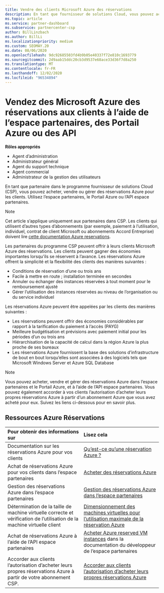 ```yaml
---
title: Vendre des clients Microsoft Azure des réservations
description: En tant que fournisseur de solutions Cloud, vous pouvez acheter, vendre ou gérer des réservations Azure pour les clients. Utilisez l’espace partenaires, le Portail Azure ou l’API espace partenaires.
ms.topic: article
ms.service: partner-dashboard
ms.subservice: partnercenter-csp
author: BillLinzbach
ms.author: BillLi
ms.localizationpriority: medium
ms.custom: SEOMAY.20
ms.date: 08/06/2020
ms.openlocfilehash: 9dc92685503fd4b9b05e40337f72e810c1693779
ms.sourcegitcommit: 2d9aab15ddc20cb3d9537e68ace33d36f7d8a250
ms.translationtype: MT
ms.contentlocale: fr-FR
ms.lasthandoff: 12/02/2020
ms.locfileid: "96534894"
---
```

# <a name="sell-microsoft-azure-reservations-to-customers-using-partner-center-the-azure-portal-or-apis"></a>Vendez des Microsoft Azure des réservations aux clients à l’aide de l’espace partenaires, des Portail Azure ou des API

**Rôles appropriés**

- Agent d’administration
- Administrateur général
- Agent du support technique
- Agent commercial
- Administrateur de la gestion des utilisateurs

En tant que partenaire dans le programme fournisseur de solutions Cloud (CSP), vous pouvez acheter, vendre ou gérer des réservations Azure pour les clients. Utilisez l’espace partenaires, le Portail Azure ou l’API espace partenaires.

> [!NOTE]
> Cet article s’applique uniquement aux partenaires dans CSP. Les clients qui utilisent d’autres types d’abonnements (par exemple, paiement à l’utilisation, individuel, contrat de client Microsoft ou abonnements Accord Entreprise) doivent lire [cette documentation Azure reservations](/azure/cost-management-billing/reservations).

Les partenaires du programme CSP peuvent offrir à leurs clients Microsoft Azure des réservations. Les clients peuvent gagner des économies importantes lorsqu’ils se réservent à l’avance. Les réservations Azure offrent la simplicité et la flexibilité des clients des manières suivantes :

- Conditions de réservation d’une ou trois ans
- Facile à mettre en route ; installation terminée en secondes
- Annuler ou échanger des instances réservées à tout moment pour le remboursement ajusté
- Gérer l’utilisation des instances réservées au niveau de l’organisation ou du service individuel

Les réservations Azure peuvent être appelées par les clients des manières suivantes :

- Les réservations peuvent offrir des économies considérables par rapport à la tarification du paiement à l’accès (PAYG)
- Meilleure budgétisation et prévisions avec paiement initial pour les périodes d’un ou trois ans
- Hiérarchisation de la capacité de calcul dans la région Azure la plus proche de ses bureaux
- Les réservations Azure fournissent la base des solutions d’infrastructure de bout en bout lorsqu’elles sont associées à des logiciels tels que Microsoft Windows Server et Azure SQL Database

>[!NOTE]
> Vous pouvez acheter, vendre et gérer des réservations Azure dans l’espace partenaires et le Portail Azure, et à l’aide de l’API espace partenaires. Vous pouvez également accorder à vos clients l’autorisation d’acheter leurs propres réservations Azure à partir d’un abonnement Azure que vous avez acheté pour eux. Suivez les liens ci-dessous pour en savoir plus.

## <a name="azure-reservations-resources"></a>Ressources Azure Réservations

|**Pour obtenir des informations sur**   |**Lisez cela**    |
|:-----------------------------|:-----------------|
| Documentation sur les réservations Azure pour vos clients | [Qu’est-ce qu’une réservation Azure ?](/azure/billing/billing-save-compute-costs-reservations)
|Achat de réservations Azure pour vos clients dans l’espace partenaires   |[Acheter des réservations Azure](azure-reservations-buying.md)
|Gestion des réservations Azure dans l’espace partenaires | [Gestion des réservations Azure dans l’espace partenaires](azure-reservations-manage.md)
|Détermination de la taille de machine virtuelle correcte et vérification de l’utilisation de la machine virtuelle client   |[Dimensionnement des machines virtuelles pour l’utilisation maximale de la réservation Azure](azure-usage.md)   |
|Achat de réservations Azure à l’aide de l’API espace partenaires | [Acheter Azure reserved VM instances](/partner-center/develop/purchase-azure-reservations) dans la documentation du développeur de l’espace partenaires   |
|Accorder aux clients l’autorisation d’acheter leurs propres réservations Azure à partir de votre abonnement CSP. | [Accorder aux clients l’autorisation d’acheter leurs propres réservations Azure](give-customers-permission.md)   |